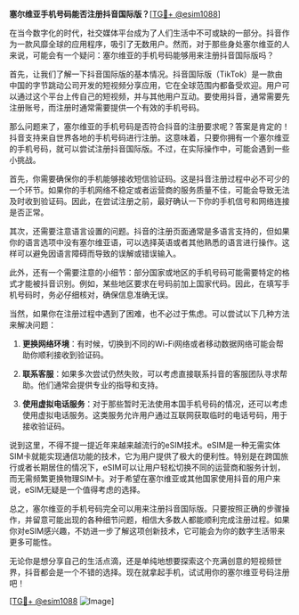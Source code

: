 **塞尔维亚手机号码能否注册抖音国际版？**[[TG💪+ @esim1088](https://t.me/s/esim1088)]

在当今数字化的时代，社交媒体平台成为了人们生活中不可或缺的一部分。抖音作为一款风靡全球的应用程序，吸引了无数用户。然而，对于那些身处塞尔维亚的人来说，可能会有一个疑问：塞尔维亚的手机号码能够用来注册抖音国际版吗？

首先，让我们了解一下抖音国际版的基本情况。抖音国际版（TikTok）是一款由中国的字节跳动公司开发的短视频分享应用，它在全球范围内都备受欢迎。用户可以通过这个平台上传自己的短视频，并与其他用户互动。要使用抖音，通常需要先注册账号，而注册时通常需要提供一个有效的手机号码。

那么问题来了，塞尔维亚的手机号码是否符合抖音的注册要求呢？答案是肯定的！抖音支持来自世界各地的手机号码进行注册。这意味着，只要你拥有一个塞尔维亚的手机号码，就可以尝试注册抖音国际版。不过，在实际操作中，可能会遇到一些小挑战。

首先，你需要确保你的手机能够接收短信验证码。这是抖音注册过程中必不可少的一个环节。如果你的手机网络不稳定或者运营商的服务质量不佳，可能会导致无法及时收到验证码。因此，在尝试注册之前，最好确认一下你的手机信号和网络连接是否正常。

其次，还需要注意语言设置的问题。抖音的注册页面通常是多语言支持的，但如果你的语言选项中没有塞尔维亚语，可以选择英语或者其他熟悉的语言进行操作。这样可以避免因语言障碍而导致的误解或错误输入。

此外，还有一个需要注意的小细节：部分国家或地区的手机号码可能需要特定的格式才能被抖音识别。例如，某些地区要求在号码前加上国家代码。因此，在填写手机号码时，务必仔细核对，确保信息准确无误。

当然，如果你在注册过程中遇到了困难，也不必过于焦虑。可以尝试以下几种方法来解决问题：

1. **更换网络环境**：有时候，切换到不同的Wi-Fi网络或者移动数据网络可能会帮助你顺利接收到验证码。
   
2. **联系客服**：如果多次尝试仍然失败，可以考虑直接联系抖音的客服团队寻求帮助。他们通常会提供专业的指导和支持。

3. **使用虚拟电话服务**：对于那些暂时无法使用本国手机号码的情况，还可以考虑使用虚拟电话服务。这类服务允许用户通过互联网获取临时的电话号码，用于接收验证码。

说到这里，不得不提一提近年来越来越流行的eSIM技术。eSIM是一种无需实体SIM卡就能实现通信功能的技术，它为用户提供了极大的便利性。特别是在跨国旅行或者长期居住的情况下，eSIM可以让用户轻松切换不同的运营商和服务计划，而无需频繁更换物理SIM卡。对于希望在塞尔维亚或其他国家使用抖音的用户来说，eSIM无疑是一个值得考虑的选择。

总之，塞尔维亚的手机号码完全可以用来注册抖音国际版。只要按照正确的步骤操作，并留意可能出现的各种细节问题，相信大多数人都能顺利完成注册过程。如果你对eSIM感兴趣，不妨进一步了解这项创新技术，它可能会为你的数字生活带来更多可能性。

无论你是想分享自己的生活点滴，还是单纯地想要探索这个充满创意的短视频世界，抖音都会是一个不错的选择。现在就拿起手机，试试用你的塞尔维亚号码注册吧！

[[TG💪+ @esim1088](https://t.me/s/esim1088) ![Image](https://i.postimg.cc/4NQfJmqS/Snipaste-2025-05-13-00-14-12.png)]